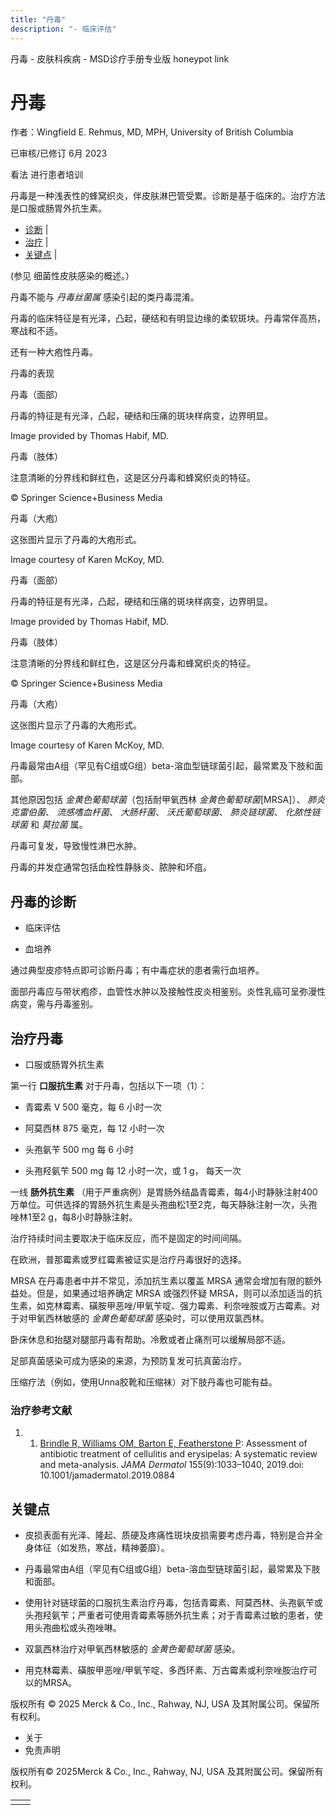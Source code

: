 ```yaml
---
title: "丹毒"
description: "- 临床评估"
---
```


﻿丹毒 \- 皮肤科疾病 \- MSD诊疗手册专业版 honeypot link

# 丹毒

作者：Wingfield E. Rehmus, MD, MPH, University of British Columbia

已审核/已修订 6月 2023

看法 进行患者培训

丹毒是一种浅表性的蜂窝织炎，伴皮肤淋巴管受累。诊断是基于临床的。治疗方法是口服或肠胃外抗生素。

- [诊断](#诊断_v963661_zh) \|
- [治疗](#治疗_v963664_zh) \|
- [关键点](#关键点_v34954746_zh) \|

(参见 细菌性皮肤感染的概述。）

丹毒不能与 _丹毒丝菌属_ 感染引起的类丹毒混淆。

丹毒的临床特征是有光泽，凸起，硬结和有明显边缘的柔软斑块。丹毒常伴高热，寒战和不适。

还有一种大疱性丹毒。

丹毒的表现



丹毒（面部）

丹毒的特征是有光泽，凸起，硬结和压痛的斑块样病变，边界明显。

Image provided by Thomas Habif, MD.



丹毒（肢体）

注意清晰的分界线和鲜红色，这是区分丹毒和蜂窝织炎的特征。

© Springer Science+Business Media



丹毒（大疱）

这张图片显示了丹毒的大疱形式。

Image courtesy of Karen McKoy, MD.



丹毒（面部）

丹毒的特征是有光泽，凸起，硬结和压痛的斑块样病变，边界明显。

Image provided by Thomas Habif, MD.



丹毒（肢体）

注意清晰的分界线和鲜红色，这是区分丹毒和蜂窝织炎的特征。

© Springer Science+Business Media



丹毒（大疱）

这张图片显示了丹毒的大疱形式。

Image courtesy of Karen McKoy, MD.

丹毒最常由A组（罕见有C组或G组）beta-溶血型链球菌引起，最常累及下肢和面部。

其他原因包括 _金黄色葡萄球菌_（包括耐甲氧西林 _金黄色葡萄球菌_\[MRSA\]）、 _肺炎克雷伯菌_、 _流感嗜血杆菌_、 _大肠杆菌_、 _沃氏葡萄球菌_、 _肺炎链球菌_、 _化脓性链球菌_ 和 _莫拉菌_ 属。

丹毒可复发，导致慢性淋巴水肿。

丹毒的并发症通常包括血栓性静脉炎、脓肿和坏疽。

## 丹毒的诊断

- 临床评估

- 血培养


通过典型皮疹特点即可诊断丹毒；有中毒症状的患者需行血培养。

面部丹毒应与带状疱疹，血管性水肿以及接触性皮炎相鉴别。炎性乳癌可呈弥漫性病变，需与丹毒鉴别。

## 治疗丹毒

- 口服或肠胃外抗生素


第一行 **口服抗生素** 对于丹毒，包括以下一项（1）：

- 青霉素 V 500 毫克，每 6 小时一次

- 阿莫西林 875 毫克，每 12 小时一次

- 头孢氨苄 500 mg 每 6 小时

- 头孢羟氨苄 500 mg 每 12 小时一次，或 1 g， 每天一次


一线 **肠外抗生素** （用于严重病例）是胃肠外结晶青霉素，每4小时静脉注射400万单位。可供选择的胃肠外抗生素是头孢曲松1至2克，每天静脉注射一次，头孢唑林1至2 g，每8小时静脉注射。

治疗持续时间主要取决于临床反应，而不是固定的时间间隔。

在欧洲，普那霉素或罗红霉素被证实是治疗丹毒很好的选择。

MRSA 在丹毒患者中并不常见，添加抗生素以覆盖 MRSA 通常会增加有限的额外益处。但是，如果通过培养确定 MRSA 或强烈怀疑 MRSA，则可以添加适当的抗生素，如克林霉素、磺胺甲恶唑/甲氧苄啶、强力霉素、利奈唑胺或万古霉素。对于对甲氧西林敏感的 _金黄色葡萄球菌_ 感染时，可以使用双氯西林。

卧床休息和抬腿对腿部丹毒有帮助。冷敷或者止痛剂可以缓解局部不适。

足部真菌感染可成为感染的来源，为预防复发可抗真菌治疗。

压缩疗法（例如，使用Unna胶靴和压缩袜）对下肢丹毒也可能有益。

### 治疗参考文献

1. 1. [Brindle R, Williams OM, Barton E, Featherstone P](https://www.ncbi.nlm.nih.gov/pmc/articles/PMC6563587/): Assessment of antibiotic treatment of cellulitis and erysipelas: A systematic review and meta-analysis. _JAMA Dermatol_ 155(9):1033–1040, 2019.doi: 10.1001/jamadermatol.2019.0884


## 关键点

- 皮损表面有光泽、隆起、质硬及疼痛性斑块皮损需要考虑丹毒，特别是合并全身体征（如发热，寒战，精神萎靡）。

- 丹毒最常由A组（罕见有C组或G组）beta-溶血型链球菌引起，最常累及下肢和面部。

- 使用针对链球菌的口服抗生素治疗丹毒，包括青霉素、阿莫西林、头孢氨苄或头孢羟氨苄；严重者可使用青霉素等肠外抗生素；对于青霉素过敏的患者，使用头孢曲松或头孢唑啉。

- 双氯西林治疗对甲氧西林敏感的 _金黄色葡萄球菌_ 感染。

- 用克林霉素、磺胺甲恶唑/甲氧苄啶、多西环素、万古霉素或利奈唑胺治疗可以的MRSA。




版权所有 © 2025
Merck & Co., Inc., Rahway, NJ, USA 及其附属公司。保留所有权利。

- 关于
- 免责声明

版权所有© 2025Merck & Co., Inc., Rahway, NJ, USA 及其附属公司。保留所有权利。

|     |     |
| --- | --- |
|  |  |